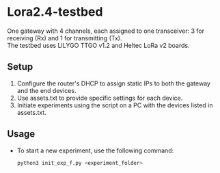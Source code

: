 # Lora2.4-testbed

One gateway with 4 channels, each assigned to one transceiver: 3 for receiving (Rx) and 1 for transmitting (Tx). \
The testbed uses LILYGO TTGO v1.2 and Heltec LoRa v2 boards.


## Setup

1. Configure the router's DHCP to assign static IPs to both the gateway and the end devices. 
2. Use assets.txt to provide specific settings for each device. 
3. Initiate experiments using the script on a PC with the devices listed in assets.txt. 



## Usage

- To start a new experiment, use the following command:
  ```bash
  python3 init_exp_f.py <experiment_folder>
